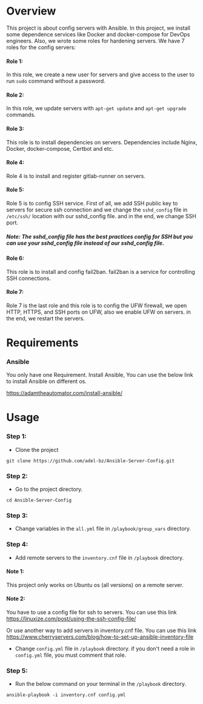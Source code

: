 
# Overview
This project is about config servers with Ansible. In this project, we install some dependence services like Docker and docker-compose for DevOps engineers.
Also, we wrote some roles for hardening servers.
We have 7 roles for the config servers:
#### Role 1: 
In this role, we create a new user for servers and give access to the user to run ``` sudo ``` command without a password.
#### Role 2: 
In this role, we update servers with ```apt-get update``` and ```apt-get upgrade``` commands.
#### Role 3: 
This role is to install dependencies on servers. Dependencies include Nginx, Docker, docker-compose, Certbot and etc.
#### Role 4:
Role 4 is to install and register gitlab-runner on servers.
#### Role 5:
Role 5 is to config SSH service. First of all, we add SSH public key to servers for secure ssh connection and we change the ```sshd_config``` file in ```/etc/ssh/``` location with our sshd_config file. and in the end, we change SSH port.
##### Note: The sshd_config file has the best practices config for SSH but you can use your sshd_config file instead of our sshd_config file.

#### Role 6:
This role is to install and config fail2ban. fail2ban is a service for controlling SSH connections.

#### Role 7:
Role 7 is the last role and this role is to config the UFW firewall, we open HTTP, HTTPS, and SSH ports on UFW, also we enable UFW on servers. in the end, we restart the servers.
# Requirements

### Ansible
You only have one Requirement. Install Ansible, You can use the below link to install Ansible on different os. 

https://adamtheautomator.com/install-ansible/

# Usage

### Step 1:
- Clone the project
```
git clone https://github.com/adel-bz/Ansible-Server-Config.git
```
### Step 2:
- Go to the project directory.
```
cd Ansible-Server-Config
```
### Step 3:
- Change variables in the ```all.yml``` file in ```/playbook/group_vars``` directory.
  
### Step 4:
- Add remote servers to the ```inventory.cnf``` file in ```/playbook``` directory.


#### Note 1: 
This project only works on Ubuntu os (all versions) on a remote server.

#### Note 2:
You have to use a config file for ssh to servers. You can use this link https://linuxize.com/post/using-the-ssh-config-file/

Or use another way to add servers in inventory.cnf file. You can use this link https://www.cherryservers.com/blog/how-to-set-up-ansible-inventory-file

- Change ```config.yml``` file in ```/playbook``` directory. if you don't need a role in ```config.yml``` file, you must comment that role.

### Step 5:
- Run the below command on your terminal in the ```/playbook``` directory.

```
ansible-playbook -i inventory.cnf config.yml
``` 

